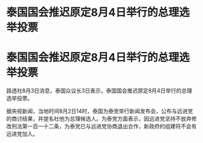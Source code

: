 # 泰国国会推迟原定8月4日举行的总理选举投票

# 泰国国会推迟原定8月4日举行的总理选举投票

路透社8月3日消息，泰国众议长3日表示，泰国国会推迟原定8月4日举行的总理选举投票。

据央视新闻，当地时间8月2日14时，泰国为泰党举行新闻发布会，公布与远进党的商讨结果，并提名社他为总理候选人。为泰党方面表示，因远进党坚持不放弃修改刑法第一百一十二条，为泰党已与远进党协商退出合作，新政府的组建将不会有远进党加入。

